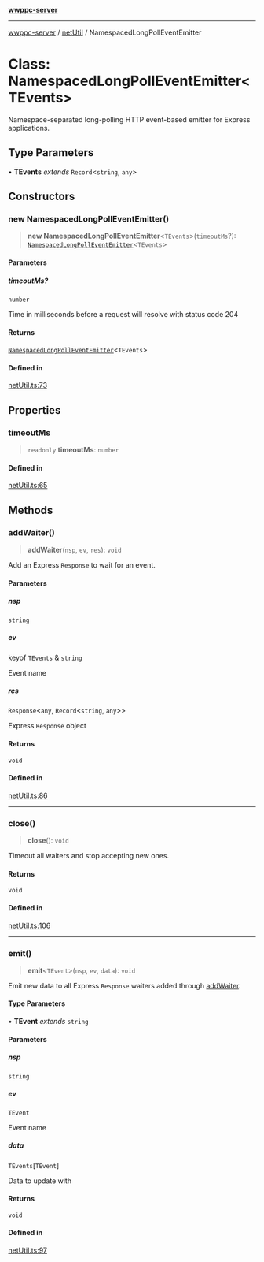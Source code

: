 [**wwppc-server**](../../README.md)

***

[wwppc-server](../../modules.md) / [netUtil](../README.md) / NamespacedLongPollEventEmitter

# Class: NamespacedLongPollEventEmitter\<TEvents\>

Namespace-separated long-polling HTTP event-based emitter for Express applications.

## Type Parameters

• **TEvents** *extends* `Record`\<`string`, `any`\>

## Constructors

### new NamespacedLongPollEventEmitter()

> **new NamespacedLongPollEventEmitter**\<`TEvents`\>(`timeoutMs`?): [`NamespacedLongPollEventEmitter`](NamespacedLongPollEventEmitter.md)\<`TEvents`\>

#### Parameters

##### timeoutMs?

`number`

Time in milliseconds before a request will resolve with status code 204

#### Returns

[`NamespacedLongPollEventEmitter`](NamespacedLongPollEventEmitter.md)\<`TEvents`\>

#### Defined in

[netUtil.ts:73](https://github.com/WWPPC/WWPPC-server/blob/ee3abdd1c71a13a423c7eb75f79ad6723d0eebfc/src/netUtil.ts#L73)

## Properties

### timeoutMs

> `readonly` **timeoutMs**: `number`

#### Defined in

[netUtil.ts:65](https://github.com/WWPPC/WWPPC-server/blob/ee3abdd1c71a13a423c7eb75f79ad6723d0eebfc/src/netUtil.ts#L65)

## Methods

### addWaiter()

> **addWaiter**(`nsp`, `ev`, `res`): `void`

Add an Express `Response` to wait for an event.

#### Parameters

##### nsp

`string`

##### ev

keyof `TEvents` & `string`

Event name

##### res

`Response`\<`any`, `Record`\<`string`, `any`\>\>

Express `Response` object

#### Returns

`void`

#### Defined in

[netUtil.ts:86](https://github.com/WWPPC/WWPPC-server/blob/ee3abdd1c71a13a423c7eb75f79ad6723d0eebfc/src/netUtil.ts#L86)

***

### close()

> **close**(): `void`

Timeout all waiters and stop accepting new ones.

#### Returns

`void`

#### Defined in

[netUtil.ts:106](https://github.com/WWPPC/WWPPC-server/blob/ee3abdd1c71a13a423c7eb75f79ad6723d0eebfc/src/netUtil.ts#L106)

***

### emit()

> **emit**\<`TEvent`\>(`nsp`, `ev`, `data`): `void`

Emit new data to all Express `Response` waiters added through [addWaiter](NamespacedLongPollEventEmitter.md#addwaiter).

#### Type Parameters

• **TEvent** *extends* `string`

#### Parameters

##### nsp

`string`

##### ev

`TEvent`

Event name

##### data

`TEvents`\[`TEvent`\]

Data to update with

#### Returns

`void`

#### Defined in

[netUtil.ts:97](https://github.com/WWPPC/WWPPC-server/blob/ee3abdd1c71a13a423c7eb75f79ad6723d0eebfc/src/netUtil.ts#L97)
